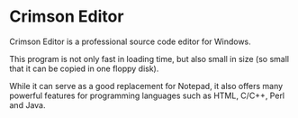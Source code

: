 # Crimson Editor
Crimson Editor is a professional source code editor for Windows.

This program is not only fast in loading time, but also small in size (so small that it can be copied in one floppy disk).

While it can serve as a good replacement for Notepad, it also offers many powerful features for programming languages such as HTML, C/C++, Perl and Java.
